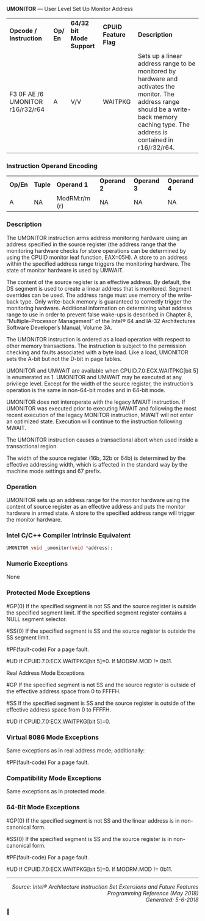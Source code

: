 <b>UMONITOR</b> — User Level Set Up Monitor Address
<table>
	<tr>
		<td><b>Opcode / Instruction</b></td>
		<td><b>Op/ En</b></td>
		<td><b>64/32 bit Mode Support</b></td>
		<td><b>CPUID Feature Flag</b></td>
		<td><b>Description</b></td>
	</tr>
	<tr>
		<td>F3 0F AE /6 UMONITOR r16/r32/r64</td>
		<td>A</td>
		<td>V/V</td>
		<td>WAITPKG</td>
		<td>Sets up a linear address range to be monitored by hardware and activates the monitor. The address range should be a write-back memory caching type. The address is contained in r16/r32/r64.</td>
	</tr>
</table>


### Instruction Operand Encoding
<table>
	<tr>
		<td><b>Op/En</b></td>
		<td><b>Tuple</b></td>
		<td><b>Operand 1</b></td>
		<td><b>Operand 2</b></td>
		<td><b>Operand 3</b></td>
		<td><b>Operand 4</b></td>
	</tr>
	<tr>
		<td>A</td>
		<td>NA</td>
		<td>ModRM:r/m (r)</td>
		<td>NA</td>
		<td>NA</td>
		<td>NA</td>
	</tr>
</table>


### Description
The UMONITOR instruction arms address monitoring hardware using an address specified in the source register
(the address range that the monitoring hardware checks for store operations can be determined by using the
CPUID monitor leaf function, EAX=05H). A store to an address within the specified address range triggers the
monitoring hardware. The state of monitor hardware is used by UMWAIT.

The content of the source register is an effective address. By default, the DS segment is used to create a linear
address that is monitored. Segment overrides can be used. The address range must use memory of the write-back
type. Only write-back memory is guaranteed to correctly trigger the monitoring hardware. Additional information
on determining what address range to use in order to prevent false wake-ups is described in Chapter 8, “Multiple-Processor Management” of the Intel® 64 and IA-32 Architectures Software Developer’s Manual, Volume 3A.

The UMONITOR instruction is ordered as a load operation with respect to other memory transactions. The instruction
 is subject to the permission checking and faults associated with a byte load. Like a load, UMONITOR sets the
A-bit but not the D-bit in page tables.

UMONITOR and UMWAIT are available when CPUID.7.0:ECX.WAITPKG[bit 5] is enumerated as 1. UMONITOR and
UMWAIT may be executed at any privilege level. Except for the width of the source register, the instruction’s operation is the same in non-64-bit modes and in 64-bit mode.

UMONITOR does not interoperate with the legacy MWAIT instruction. If UMONITOR was executed prior to
executing MWAIT and following the most recent execution of the legacy MONITOR instruction, MWAIT will not enter
an optimized state. Execution will continue to the instruction following MWAIT.

The UMONITOR instruction causes a transactional abort when used inside a transactional region.

The width of the source register (16b, 32b or 64b) is determined by the effective addressing width, which is
affected in the standard way by the machine mode settings and 67 prefix.

### Operation
UMONITOR sets up an address range for the monitor hardware using the content of source register as an effective 
address and puts the monitor hardware in armed state. A store to the specified address range will trigger the 
monitor hardware.

### Intel C/C++ Compiler Intrinsic Equivalent
```c
UMONITOR void _umonitor(void *address);
```
### Numeric Exceptions

None

### Protected Mode Exceptions
<p>#GP(0)
If the specified segment is not SS and the source register is outside the specified segment
limit.
If the specified segment register contains a NULL segment selector.
<p>#SS(0)
If the specified segment is SS and the source register is outside the SS segment limit.
<p>#PF(fault-code)
For a page fault.
<p>#UD
If CPUID.7.0:ECX.WAITPKG[bit 5]=0.
If MODRM.MOD != 0b11.

Real Address Mode Exceptions
<p>#GP
If the specified segment is not SS and the source register is outside of the effective address
space from 0 to FFFFH.
<p>#SS
If the specified segment is SS and the source register is outside of the effective address space
from 0 to FFFFH.
<p>#UD
If CPUID.7.0:ECX.WAITPKG[bit 5]=0.

### Virtual 8086 Mode Exceptions

Same exceptions as in real address mode; additionally:
<p>#PF(fault-code)
For a page fault.

### Compatibility Mode Exceptions

Same exceptions as in protected mode.

### 64-Bit Mode Exceptions

<p>#GP(0)
If the specified segment is not SS and the linear address is in non-canonical form.
<p>#SS(0)
If the specified segment is SS and the source register is in non-canonical form.
<p>#PF(fault-code)
For a page fault.
<p>#UD
If CPUID.7.0:ECX.WAITPKG[bit 5]=0.
If MODRM.MOD != 0b11.

 --- 
<p align="right"><i>Source: Intel® Architecture Instruction Set Extensions and Future Features Programming Reference (May 2018)<br>Generated: 5-6-2018</i></p>
